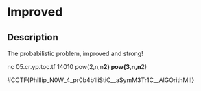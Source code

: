 # Improved
## Description
The probabilistic problem, improved and strong!

nc 05.cr.yp.toc.tf 14010
pow(2,n,n**2)
    pow(3,n,n**2)

#CCTF{Phillip_N0W_4_pr0b4b1liStiC__aSymM3Tr1C__AlGOrithM!!}
